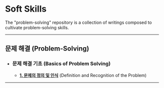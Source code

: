 # Soft Skills

The "problem-solving" repository is a collection of writings composed to cultivate problem-solving skills.

***

## **문제 해결** (Problem-Solving)

* ### **문제 해결 기초** (Basics of Problem Solving)

  * [**1. 문제의 정의 및 인식**](https://github.com/HaeChan-Jeon/problem-solving/blob/main/1_Basics_of_Problem-Solving/1-1_%EB%AC%B8%EC%A0%9C%EC%9D%98%20%EC%A0%95%EC%9D%98%20%EB%B0%8F%20%EC%9D%B8%EC%8B%9D.md) (Definition and Recognition of the Problem)

***
